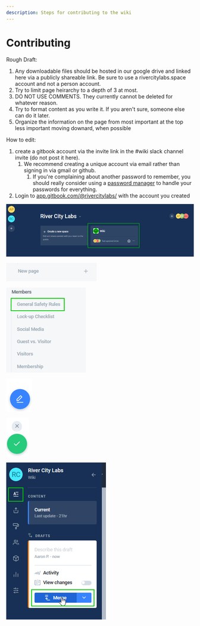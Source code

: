 ```yaml
---
description: Steps for contributing to the wiki
---
```


# Contributing

Rough Draft:

1. Any downloadable files should be hosted in our google drive and linked here via a publicly shareable link. Be sure to use a rivercitylabs.space account and not a person account.
2. Try to limit page heirarchy to a depth of 3 at most. 
3. DO NOT USE COMMENTS. They currently cannot be deleted for whatever reason.
4. Try to format content as you write it. If you aren't sure, someone else can do it later.
5. Organize the information on the page from most important at the top less important moving downard, when possible



How to edit:

1. create a gitbook account via the invite link in the \#wiki slack channel invite \(do not post it here\).
   1. We recommend creating a unique account via email rather than signing in via gmail or github. 
      1. If you're complaining about another password to remember, you should really consider using a [password manager](https://www.lastpass.com) to handle your passwords for everything.
2. Login to [app.gitbook.com/@rivercitylabs/](https://app.gitbook.com/@rivercitylabs/) with the account you created

![Select the Wiki Space](../.gitbook/assets/image%20%286%29.png)



![either click new page to create a new page,](../.gitbook/assets/image%20%281%29.png)

![or click the page you want to edit](../.gitbook/assets/image%20%284%29.png)



![Click the edit button](../.gitbook/assets/image%20%2810%29.png)

![Click the checkmark to save your changes and add them to the commit. X will cancel your changes.](../.gitbook/assets/image.png)

![Click the &apos;A&apos; content button then the &quot;Merge&quot; button to finalize your changes. You can save multiple changes before clicking the Merge button to batch them together.](../.gitbook/assets/image%20%289%29.png)

